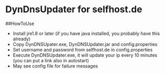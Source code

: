 # DynDnsUpdater for selfhost.de
##HowToUse
- Install jre1.8 or later (if you have java installed, you probably have this already)
- Copy DynDNSUpater.exe, DynDNSUpdater.jar and config.properties
- Set username and password from selfhost.de in config.properties
- Execute DynDNSUpdater.exe, it will update your ip every 10 minutes (you can put a link also in autostart)
- May see config file for failure messages
